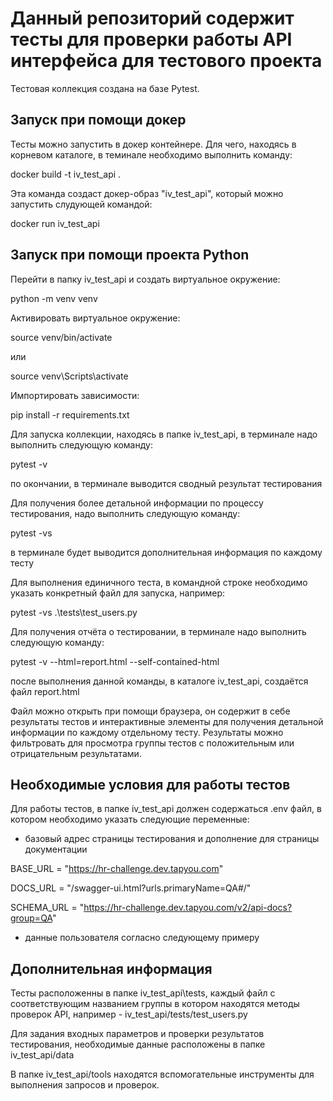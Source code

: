 # Данный репозиторий содержит тесты для проверки работы API интерфейса для тестового проекта


Тестовая коллекция создана на базе Pytest.



## Запуск при помощи докер
Тесты можно запустить в докер контейнере. Для чего, находясь в корневом каталоге, в теминале необходимо выполнить команду:

docker build -t iv_test_api .

Эта команда создаст докер-образ "iv_test_api", который можно запустить слудующей командой:

docker run iv_test_api



## Запуск при помощи проекта Python

Перейти в папку iv_test_api и создать виртуальное окружение:

python -m venv venv

Активировать виртуальное окружение:

source venv/bin/activate

или

source venv\Scripts\activate

Импортировать зависимости:

pip install -r requirements.txt


Для запуска коллекции, находясь в папке iv_test_api, в терминале надо выполнить следующую команду:

pytest -v

по окончании, в терминале выводится сводный результат тестирования

Для получения более детальной информации по процессу тестирования, надо выполнить следующую команду:

pytest -vs

в терминале будет выводится дополнительная информация по каждому тесту

Для выполнения единичного теста, в командной строке необходимо указать конкретный файл для запуска, например:

pytest -vs .\tests\test_users.py


Для получения отчёта о тестировании, в терминале надо выполнить следующую команду:

pytest -v --html=report.html --self-contained-html

после выполнения данной команды, в каталоге iv_test_api, создаётся файл report.html

Файл можно открыть при помощи браузера, он содержит в себе результаты тестов и интерактивные элементы для получения детальной информации по каждому отдельному тесту. Результаты можно фильтровать для просмотра группы тестов с положительным или отрицательным результатами.

## Необходимые условия для работы тестов

Для работы тестов, в папке iv_test_api должен содержаться .env файл, в котором необходимо указать следующие переменные:
- базовый адрес страницы тестирования и дополнение для страницы документации

BASE_URL = "https://hr-challenge.dev.tapyou.com"

DOCS_URL = "/swagger-ui.html?urls.primaryName=QA#/"

SCHEMA_URL = "https://hr-challenge.dev.tapyou.com/v2/api-docs?group=QA"

- данные пользователя согласно следующему примеру


## Дополнительная информация

Тесты расположенны в папке iv_test_api\tests, каждый файл с соответствующим названием группы в котором находятся методы проверок API, например - iv_test_api/tests/test_users.py

Для задания входных параметров и проверки результатов тестирования, необходимые данные расположены в папке iv_test_api/data

В папке iv_test_api/tools находятся вспомогательные инструменты для выполнения запросов и проверок.


